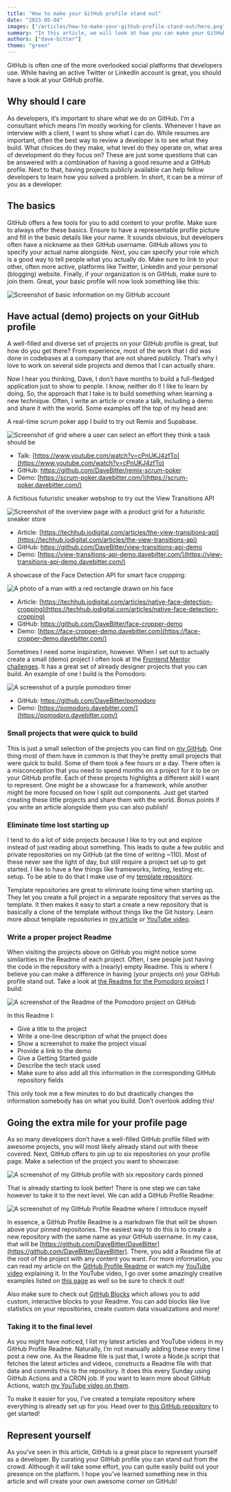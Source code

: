 ```yaml
---
title: "How to make your GitHub profile stand out"
date: "2023-05-04"
images: ["/articles/how-to-make-your-github-profile-stand-out/hero.png"]
summary: "In this article, we will look at how you can make your GitHub profile stand out from the crowd."
authors: ["dave-bitter"]
theme: "green"
---
```


GitHub is often one of the more overlooked social platforms that developers use. While having an active Twitter or LinkedIn account is great, you should have a look at your GitHub profile.

## Why should I care

As developers, it’s important to share what we do on GitHub. I'm a consultant which means I’m mostly working for clients. Whenever I have an interview with a client, I want to show what I can do. While resumes are important, often the best way to review a developer is to see what they build. What choices do they make, what level do they operate on, what area of development do they focus on? These are just some questions that can be answered with a combination of having a good resume and a GitHub profile. Next to that, having projects publicly available can help fellow developers to learn how you solved a problem. In short, it can be a mirror of you as a developer.

## The basics

GitHub offers a few tools for you to add content to your profile. Make sure to always offer these basics. Ensure to have a representable profile picture and fill in the basic details like your name. It sounds obvious, but developers often have a nickname as their GitHub username. GitHub allows you to specify your actual name alongside. Next, you can specify your role which is a good way to tell people what you actually do. Make sure to link to your other, often more active, platforms like Twitter, LinkedIn and your personal (blogging) website. Finally, if your organization is on GitHub, make sure to join them. Great, your basic profile will now look something like this:

![Screenshot of basic information on my GitHub account](/articles/how-to-make-your-github-profile-stand-out/github-profile-basics.png)

## Have actual (demo) projects on your GitHub profile

A well-filled and diverse set of projects on your GitHub profile is great, but how do you get there? From experience, most of the work that I did was done in codebases at a company that are not shared publicly. That’s why I love to work on several side projects and demos that I can actually share.

Now I hear you thinking, Dave, I don’t have months to build a full-fledged application just to show to people. I know, neither do I! I like to learn by doing. So, the approach that I take is to build something when learning a new technique. Often, I write an article or create a talk, including a demo and share it with the world. Some examples off the top of my head are:

A real-time scrum poker app I build to try out Remix and Supabase.

![Screenshot of grid where a user can select an effort they think a task should be](/articles/how-to-make-your-github-profile-stand-out/remix-scrum-poker.png)

- Talk: [https://www.youtube.com/watch?v=cPnUKJ4zfTo](https://www.youtube.com/watch?v=cPnUKJ4zfTo)
- GitHub: https://github.com/DaveBitter/remix-scrum-poker
- Demo: [https://scrum-poker.davebitter.com/](https://scrum-poker.davebitter.com/)

A fictitious futuristic sneaker webshop to try out the View Transitions API

![Screenshot of the overview page with a product grid for a futuristic sneaker store](/articles/how-to-make-your-github-profile-stand-out/view-transitions-api.png)

- Article: [https://techhub.iodigital.com/articles/the-view-transitions-api](https://techhub.iodigital.com/articles/the-view-transitions-api)
- GitHub: https://github.com/DaveBitter/view-transitions-api-demo
- Demo: [https://view-transitions-api-demo.davebitter.com/](https://view-transitions-api-demo.davebitter.com/)

A showcase of the Face Detection API for smart face cropping:

![A photo of a man with a red rectangle drawn on his face](/articles/how-to-make-your-github-profile-stand-out/face-detection-api.png)

- Article: [https://techhub.iodigital.com/articles/native-face-detection-cropping](https://techhub.iodigital.com/articles/native-face-detection-cropping)
- GitHub: https://github.com/DaveBitter/face-cropper-demo
- Demo: [https://face-cropper-demo.davebitter.com](https://face-cropper-demo.davebitter.com/)

Sometimes I need some inspiration, however. When I set out to actually create a small (demo) project I often look at the [Frontend Mentor challenges](https://www.frontendmentor.io/challenges). It has a great set of already designer projects that you can build. An example of one I build is the Pomodoro:

![A screenshot of a purple pomodoro timer](/articles/how-to-make-your-github-profile-stand-out/pomodoro.png)

- GitHub: https://github.com/DaveBitter/pomodoro
- Demo: [https://pomodoro.davebitter.com/](https://pomodoro.davebitter.com/)

### Small projects that were quick to build

This is just a small selection of the projects you can find on [my GitHub](https://github.com/DaveBitter). One thing most of them have in common is that they’re pretty small projects that were quick to build. Some of them took a few hours or a day. There often is a misconception that you need to spend months on a project for it to be on your GitHub profile. Each of these projects highlights a different skill I want to represent. One might be a showcase for a framework, while another might be more focused on how I split out components. Just get started creating these little projects and share them with the world. Bonus points if you write an article alongside them you can also publish!

### Eliminate time lost starting up

I tend to do a lot of side projects because I like to try out and explore instead of just reading about something. This leads to quite a few public and private repositories on my GitHub (at the time of writing ~110). Most of these never see the light of day, but still require a project set up to get started. I like to have a few things like frameworks, linting, testing etc. setup. To be able to do that I make use of my [template repository](https://github.com/DaveBitter/next-boilerplate).

Template repositories are great to eliminate losing time when starting up. They let you create a full project in a separate repository that serves as the template. It then makes it easy to start a create a new repository that is basically a clone of the template without things like the Git history. Learn more about template repositories in [my article](https://www.davebitter.com/quick-bits/github-template-repositories) or [YouTube video](https://www.youtube.com/watch?v=zCKwIApdNXw).

### Write a proper project Readme

When visiting the projects above on GitHub you might notice some similarities in the Readme of each project. Often, I see people just having the code in the repository with a (nearly) empty Readme. This is where I believe you can make a difference in having (your projects on) your GitHub profile stand out. Take a look at [the Readme for the Pomodoro project](https://github.com/DaveBitter/pomodoro#readme) I build:

![A screenshot of the Readme of the Pomodoro project on GitHub](/articles/how-to-make-your-github-profile-stand-out/pomodoro-readme.png)

In this Readme I:

- Give a title to the project
- Write a one-line description of what the project does
- Show a screenshot to make the project visual
- Provide a link to the demo
- Give a Getting Started guide
- Describe the tech stack used
- Make sure to also add all this information in the corresponding GitHub repository fields

This only took me a few minutes to do but drastically changes the information somebody has on what you build. Don’t overlook adding this!

## Going the extra mile for your profile page

As so many developers don’t have a well-filled GitHub profile filled with awesome projects, you will most likely already stand out with these covered. Next, GitHub offers to pin up to six repositories on your profile page. Make a selection of the project you want to showcase:

![A screenshot of my GitHub profile with six repository cards pinned](/articles/how-to-make-your-github-profile-stand-out/github-profile-pinned-repositories.png)

That is already starting to look better! There is one step we can take however to take it to the next level. We can add a GitHub Profile Readme:

![A screenshot of my GitHub Profile Readme where I introduce myself](/articles/how-to-make-your-github-profile-stand-out/github-profile-readme.png)

In essence, a GitHub Profile Readme is a markdown file that will be shown above your pinned repositories. The easiest way to do this is to create a new repository with the same name as your GitHub username. In my case, that will be [https://github.com/DaveBitter/DaveBitter](https://github.com/DaveBitter/DaveBitter). There, you add a Readme file at the root of the project with any content you want. For more information, you can read my article on the [GitHub Profile Readme](https://www.davebitter.com/quick-bits/github-profile-readme) or watch my [YouTube video](https://www.youtube.com/watch?v=ewtT4NJX6NA) explaining it. In the YouTube video, I go over some amazingly creative examples listed on [this page](https://github.com/abhisheknaiidu/awesome-github-profile-readme) as well so be sure to check it out!

Also make sure to check out [GitHub Blocks](https://blocks.githubnext.com/) which allows you to add custom, interactive blocks to your Readme. You can add blocks like live statistics on your repositories, create custom data visualizations and more!

### Taking it to the final level

As you might have noticed, I list my latest articles and YouTube videos in my GitHub Profile Readme. Naturally, I’m not manually adding these every time I post a new one. As the Readme file is just that, I wrote a Node.js script that fetches the latest articles and videos, constructs a Readme file with that data and commits this to the repository. It does this every Sunday using GitHub Actions and a CRON job. If you want to learn more about GitHub Actions, watch [my YouTube video on them](https://www.youtube.com/watch?v=jVg-qkQ01lI).

To make it easier for you, I’ve created a template repository where everything is already set up for you. Head over to [this GitHub repository](https://github.com/DaveBitter/dynamic-github-profile-readme-template) to get started!

## Represent yourself

As you’ve seen in this article, GitHub is a great place to represent yourself as a developer. By curating your GitHub profile you can stand out from the crowd. Although it will take some effort, you can quite easily build out your presence on the platform. I hope you’ve learned something new in this article and will create your own awesome corner on GitHub!

